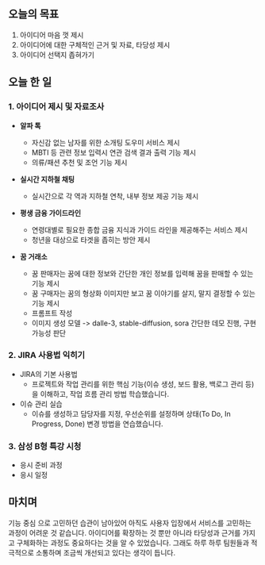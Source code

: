 ## 오늘의 목표
1. 아이디어 마음 껏 제시
2. 아이디어에 대한 구체적인 근거 및 자료, 타당성 제시
3. 아이디어 선택지 좁혀가기

## 오늘 한 일
### 1. 아이디어 제시 및 자료조사 
- **알파 톡**
  - 자신감 없는 남자를 위한 소개팅 도우미 서비스 제시
  - MBTI 등 관련 정보 입력시 연관 검색 결과 출력 기능 제시
  - 의류/패션 추천 및 조언 기능 제시

- **실시간 지하철 채팅**
  - 실시간으로 각 역과 지하철 연착, 내부 정보 제공 기능 제시

- **평생 금융 가이드라인**
  - 연령대별로 필요한 종합 금융 지식과 가이드 라인을 제공해주는 서비스 제시
  - 청년을 대상으로 타겟을 좁히는 방안 제시

- **꿈 거래소**
  - 꿈 판매자는 꿈에 대한 정보와 간단한 개인 정보를 입력해 꿈을 판매할 수 있는 기능 제시
  - 꿈 구매자는 꿈의 형상화 이미지만 보고 꿈 이야기를 살지, 말지 결정할 수 있는 기능 제시
  - 프롬프트 작성
  - 이미지 생성 모델 -> dalle-3, stable-diffusion, sora 간단한 데모 진행, 구현 가능성 판단
  
### 2. JIRA 사용법 익히기
  - JIRA의 기본 사용법
    - 프로젝트와 작업 관리를 위한 핵심 기능(이슈 생성, 보드 활용, 백로그 관리 등)을 이해하고, 작업 흐름 관리 방법 학습했습니다.
  - 이슈 관리 실습
    - 이슈를 생성하고 담당자를 지정, 우선순위를 설정하며 상태(To Do, In Progress, Done) 변경 방법을 연습했습니다.


### 3. 삼성 B형 특강 시청
  - 응시 준비 과정
  - 응시 일정

## 마치며
기능 중심 으로 고민하던 습관이 남아있어 아직도 사용자 입장에서 서비스를 고민하는 과정이 어려운 것 같습니다.
아이디어를 확장하는 것 뿐만 아니라 타당성과 근거를 가지고 구체화하는 과정도 중요하다는 것을 알 수 있었습니다.
그래도 하루 하루 팀원들과 적극적으로 소통하며 조금씩 개선되고 있다는 생각이 듭니다.
